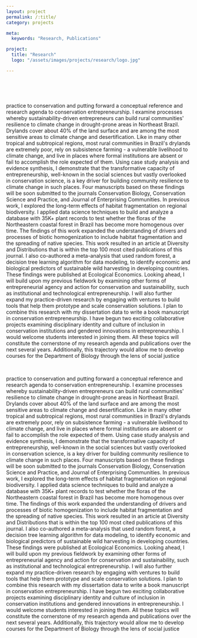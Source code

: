 ```yaml
---
layout: project
permalink: /:title/
category: projects

meta:
  keywords: "Research, Publications"

project:
  title: "Research"
  logo: "/assets/images/projects/research/logo.jpg"

---
```

<p style="padding-top:50px">

<p>practice to conservation and putting forward a conceptual reference and research agenda to conservation entrepreneurship. I examine processes whereby sustainability-driven entrepreneurs can build rural communities' resilience to climate change in drought-prone areas in Northeast Brazil. Drylands cover about 40% of the land surface and are among the most sensitive areas to climate change and desertification. Like in many other tropical and subtropical regions, most rural communities in Brazil's drylands are extremely poor, rely on subsistence farming - a vulnerable livelihood to climate change, and live in places where formal institutions are absent or fail to accomplish the role expected of them. Using case study analysis and evidence synthesis, I demonstrate that the transformative capacity of entrepreneurship, well-known in the social sciences but vastly overlooked in conservation science, is a key driver for building community resilience to climate change in such places. Four manuscripts based on these findings will be soon submitted to the journals Conservation Biology, Conservation Science and Practice, and Journal of Enterprising Communities.
In previous work, I explored the long-term effects of habitat fragmentation on regional biodiversity. I applied data science techniques to build and analyze a database with 35K+ plant records to test whether the floras of the Northeastern coastal forest in Brazil has become more homogenous over time. The findings of this work expanded the understanding of drivers and processes of biotic homogenization to include habitat fragmentation and the spreading of native species. This work resulted in an article at Diversity and Distributions that is within the top 100 most cited publications of this journal. I also co-authored a meta-analysis that used random forest, a decision tree learning algorithm for data modeling, to identify economic and biological predictors of sustainable wild harvesting in developing countries. These findings were published at Ecological Economics.
Looking ahead, I will build upon my previous fieldwork by examining other forms of entrepreneurial agency and action for conservation and sustainability, such as institutional and technological entrepreneurship. I will also further expand my practice-driven research by engaging with ventures to build tools that help them prototype and scale conservation solutions. I plan to combine this research with my dissertation data to write a book manuscript in conservation entrepreneurship. I have begun two exciting collaborative projects examining disciplinary identity and culture of inclusion in conservation institutions and gendered innovations in entrepreneurship. I would welcome students interested in joining them. All these topics will constitute the cornerstone of my research agenda and publications over the next several years. Additionally, this trajectory would allow me to develop courses for the Department of Biology through the lens of social justice</p>
<br>
<p>practice to conservation and putting forward a conceptual reference and research agenda to conservation entrepreneurship. I examine processes whereby sustainability-driven entrepreneurs can build rural communities' resilience to climate change in drought-prone areas in Northeast Brazil. Drylands cover about 40% of the land surface and are among the most sensitive areas to climate change and desertification. Like in many other tropical and subtropical regions, most rural communities in Brazil's drylands are extremely poor, rely on subsistence farming - a vulnerable livelihood to climate change, and live in places where formal institutions are absent or fail to accomplish the role expected of them. Using case study analysis and evidence synthesis, I demonstrate that the transformative capacity of entrepreneurship, well-known in the social sciences but vastly overlooked in conservation science, is a key driver for building community resilience to climate change in such places. Four manuscripts based on these findings will be soon submitted to the journals Conservation Biology, Conservation Science and Practice, and Journal of Enterprising Communities.
In previous work, I explored the long-term effects of habitat fragmentation on regional biodiversity. I applied data science techniques to build and analyze a database with 35K+ plant records to test whether the floras of the Northeastern coastal forest in Brazil has become more homogenous over time. The findings of this work expanded the understanding of drivers and processes of biotic homogenization to include habitat fragmentation and the spreading of native species. This work resulted in an article at Diversity and Distributions that is within the top 100 most cited publications of this journal. I also co-authored a meta-analysis that used random forest, a decision tree learning algorithm for data modeling, to identify economic and biological predictors of sustainable wild harvesting in developing countries. These findings were published at Ecological Economics.
Looking ahead, I will build upon my previous fieldwork by examining other forms of entrepreneurial agency and action for conservation and sustainability, such as institutional and technological entrepreneurship. I will also further expand my practice-driven research by engaging with ventures to build tools that help them prototype and scale conservation solutions. I plan to combine this research with my dissertation data to write a book manuscript in conservation entrepreneurship. I have begun two exciting collaborative projects examining disciplinary identity and culture of inclusion in conservation institutions and gendered innovations in entrepreneurship. I would welcome students interested in joining them. All these topics will constitute the cornerstone of my research agenda and publications over the next several years. Additionally, this trajectory would allow me to develop courses for the Department of Biology through the lens of social justice
